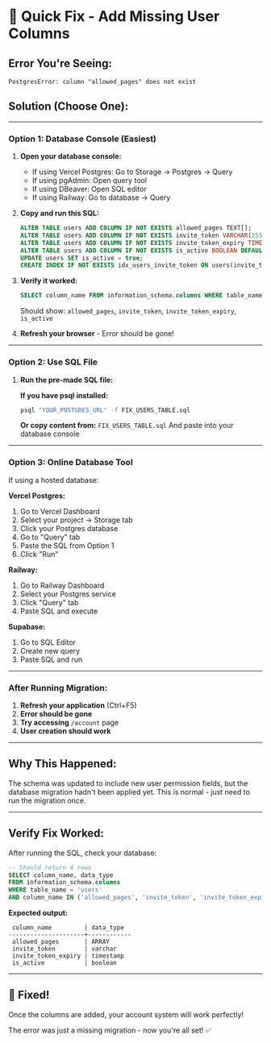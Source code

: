 # 🔧 Quick Fix - Add Missing User Columns

## Error You're Seeing:
```
PostgresError: column "allowed_pages" does not exist
```

## Solution (Choose One):

---

### **Option 1: Database Console (Easiest)**

1. **Open your database console:**
   - If using Vercel Postgres: Go to Storage → Postgres → Query
   - If using pgAdmin: Open query tool
   - If using DBeaver: Open SQL editor
   - If using Railway: Go to database → Query

2. **Copy and run this SQL:**
   ```sql
   ALTER TABLE users ADD COLUMN IF NOT EXISTS allowed_pages TEXT[];
   ALTER TABLE users ADD COLUMN IF NOT EXISTS invite_token VARCHAR(255);
   ALTER TABLE users ADD COLUMN IF NOT EXISTS invite_token_expiry TIMESTAMP;
   ALTER TABLE users ADD COLUMN IF NOT EXISTS is_active BOOLEAN DEFAULT false;
   UPDATE users SET is_active = true;
   CREATE INDEX IF NOT EXISTS idx_users_invite_token ON users(invite_token);
   ```

3. **Verify it worked:**
   ```sql
   SELECT column_name FROM information_schema.columns WHERE table_name = 'users';
   ```
   Should show: `allowed_pages`, `invite_token`, `invite_token_expiry`, `is_active`

4. **Refresh your browser** - Error should be gone!

---

### **Option 2: Use SQL File**

1. **Run the pre-made SQL file:**
   
   **If you have psql installed:**
   ```bash
   psql "YOUR_POSTGRES_URL" -f FIX_USERS_TABLE.sql
   ```

   **Or copy content from:** `FIX_USERS_TABLE.sql`
   And paste into your database console

---

### **Option 3: Online Database Tool**

If using a hosted database:

**Vercel Postgres:**
1. Go to Vercel Dashboard
2. Select your project → Storage tab
3. Click your Postgres database
4. Go to "Query" tab
5. Paste the SQL from Option 1
6. Click "Run"

**Railway:**
1. Go to Railway Dashboard
2. Select your Postgres service
3. Click "Query" tab
4. Paste SQL and execute

**Supabase:**
1. Go to SQL Editor
2. Create new query
3. Paste SQL and run

---

### **After Running Migration:**

1. **Refresh your application** (Ctrl+F5)
2. **Error should be gone**
3. **Try accessing** `/account` page
4. **User creation should work**

---

## Why This Happened:

The schema was updated to include new user permission fields, but the database migration hadn't been applied yet. This is normal - just need to run the migration once.

---

## Verify Fix Worked:

After running the SQL, check your database:

```sql
-- Should return 4 rows
SELECT column_name, data_type 
FROM information_schema.columns 
WHERE table_name = 'users' 
AND column_name IN ('allowed_pages', 'invite_token', 'invite_token_expiry', 'is_active');
```

**Expected output:**
```
 column_name         | data_type
---------------------+------------
 allowed_pages       | ARRAY
 invite_token        | varchar
 invite_token_expiry | timestamp
 is_active           | boolean
```

---

## 🎉 Fixed!

Once the columns are added, your account system will work perfectly!

The error was just a missing migration - now you're all set! ✅



